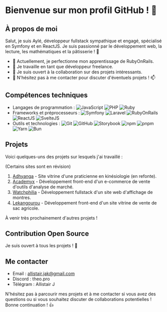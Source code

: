 # Bienvenue sur mon profil GitHub ! 👋

## À propos de moi

Salut, je suis Aylé, développeur fullstack sympathique et engagé, spécialisé en Symfony et en ReactJS. Je suis passionné par le développement web, la lecture, les mathématiques et la pâtisserie ! 🚀

- 🌱 Actuellement, je perfectionne mon apprentissage de RubyOnRails.
- 💼 Je travaille en tant que développeur freelance.
- 👯 Je suis ouvert à la collaboration sur des projets intéressants.
- 💬 N'hésitez pas à me contacter pour discuter d'éventuels projets ! 📫

## Compétences techniques

- Langages de programmation : ![JavaScript](https://img.shields.io/badge/-JavaScript-F7DF1E?logo=javascript&logoColor=white) ![PHP](https://img.shields.io/badge/-PHP-777BB4?logo=php&logoColor=white) ![Ruby](https://img.shields.io/badge/-Ruby-CC342D?logo=ruby&logoColor=white)
- Frameworks et préprocesseurs : ![Symfony](https://img.shields.io/badge/-Symfony-000000?logo=symfony&logoColor=white) ![Laravel](https://img.shields.io/badge/-Laravel-FF2D20?logo=laravel&logoColor=white) ![RubyOnRails](https://img.shields.io/badge/-RubyOnRails-CC0000?logo=rubyonrails&logoColor=white) ![ReactJS](https://img.shields.io/badge/-ReactJS-61DAFB?logo=react&logoColor=white) ![SvelteJS](https://img.shields.io/badge/-SvelteJS-FF3E00?logo=svelte&logoColor=white)
- Outils et technologies : ![Git](https://img.shields.io/badge/-Git-F05032?logo=git&logoColor=white) ![GitHub](https://img.shields.io/badge/-GitHub-181717?logo=github&logoColor=white) ![Storybook](https://img.shields.io/badge/-Storybook-FF4785?logo=storybook&logoColor=white) ![npm](https://img.shields.io/badge/-npm-CB3837?logo=npm&logoColor=white) ![pnpm](https://img.shields.io/badge/-pnpm-161616?logo=pnpm&logoColor=white) ![Yarn](https://img.shields.io/badge/-Yarn-2C8EBB?logo=yarn&logoColor=white) ![Bun](https://img.shields.io/badge/-Bun-F08D23?logo=bun&logoColor=white)

## Projets

Voici quelques-uns des projets sur lesquels j'ai travaillé :

(Certains sites sont en révision)
1. [Adhyanga](https://www.adhyanga.fr) - Site vitrine d'une praticienne en kinésiologie (en refonte).
2. [Academyx](https://www.academyxonline.com) - Développement front-end d'un e-commerce de vente d'outils d'analyse de marché.
3. [Watchphilia](https://wwww.watchphilia.com) - Développement fullstack d'un site web d'affichage de montres.
4. [Lekangourou](https://www.lekangourou.fr) - Développement front-end d'un site vitrine de vente de sac agricole.
   
À venir très prochainement d'autres projets !

## Contribution Open Source

Je suis ouvert à tous les projets ! 🎉

## Me contacter

- Email : allistair.jak@gmail.com
- Discord : theo.pro
- Télégram : Allistair J

N'hésitez pas à parcourir mes projets et à me contacter si vous avez des questions ou si vous souhaitez discuter de collaborations potentielles !
Bonne continuation ! 👍
